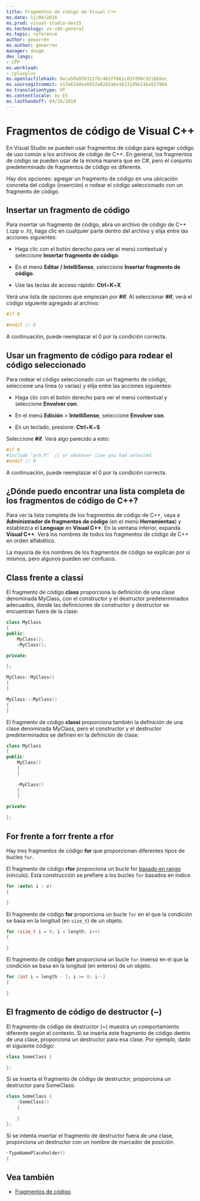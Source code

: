 ```yaml
---
title: Fragmentos de código de Visual C++
ms.date: 11/04/2016
ms.prod: visual-studio-dev15
ms.technology: vs-ide-general
ms.topic: reference
author: gewarren
ms.author: gewarren
manager: douge
dev_langs:
- CPP
ms.workload:
- cplusplus
ms.openlocfilehash: 0eca50a938312f6c463ff661c83fd90c9218b5ec
ms.sourcegitcommit: e13e61ddea6032a8282abe16131d9e136a927984
ms.translationtype: HT
ms.contentlocale: es-ES
ms.lasthandoff: 04/26/2018
---
```

# <a name="visual-c-code-snippets"></a>Fragmentos de código de Visual C++

En Visual Studio se pueden usar fragmentos de código para agregar código de uso común a los archivos de código de C++. En general, los fragmentos de código se pueden usar de la misma manera que en C#, pero el conjunto predeterminado de fragmentos de código es diferente.

Hay dos opciones: agregar un fragmento de código en una ubicación concreta del código (inserción) o rodear el código seleccionado con un fragmento de código.

## <a name="inserting-a-code-snippet"></a>Insertar un fragmento de código

Para insertar un fragmento de código, abra un archivo de código de C++ (.cpp o .h), haga clic en cualquier parte dentro del archivo y elija entre las acciones siguientes:

- Haga clic con el botón derecho para ver el menú contextual y seleccione **Insertar fragmento de código**.

- En el menú **Editar / IntelliSense**, seleccione **Insertar fragmento de código**.

- Use las teclas de acceso rápido: **Ctrl**+**K**+**X**

Verá una lista de opciones que empiezan por **#if**. Al seleccionar **#if**, verá el código siguiente agregado al archivo:

```cpp
#if 0

#endif // 0
```

A continuación, puede reemplazar el 0 por la condición correcta.

## <a name="using-a-code-snippet-to-surround-selected-code"></a>Usar un fragmento de código para rodear el código seleccionado

Para rodear el código seleccionado con un fragmento de código, seleccione una línea (o varias) y elija entre las acciones siguientes:

- Haga clic con el botón derecho para ver el menú contextual y seleccione **Envolver con**.

- En el menú **Edición** > **IntelliSense**, seleccione **Envolver con**.

- En un teclado, presione: **Ctrl**+**K**+**S**

Seleccione **#if**. Verá algo parecido a esto:

```cpp
#if 0
#include "pch.h"  // or whatever line you had selected
#endif // 0
```

A continuación, puede reemplazar el 0 por la condición correcta.

## <a name="where-can-i-find-a-complete-list-of-the-c-code-snippets"></a>¿Dónde puedo encontrar una lista completa de los fragmentos de código de C++?

Para ver la lista completa de los fragmentos de código de C++, vaya a **Administrador de fragmentos de código** (en el menú **Herramientas**) y establezca el **Lenguaje** en **Visual C++**. En la ventana inferior, expanda **Visual C++**. Verá los nombres de todos los fragmentos de código de C++ en orden alfabético.

La mayoría de los nombres de los fragmentos de código se explican por sí mismos, pero algunos pueden ser confusos.

## <a name="class-vs-classi"></a>Class frente a classi

El fragmento de código **class** proporciona la definición de una clase denominada MyClass, con el constructor y el destructor predeterminados adecuados, donde las definiciones de constructor y destructor se encuentran fuera de la clase:

```cpp
class MyClass
{
public:
    MyClass();
    ~MyClass();

private:

};

MyClass::MyClass()
{
}

MyClass::~MyClass()
{
}
```

El fragmento de código **classi** proporciona también la definición de una clase denominada MyClass, pero el constructor y el destructor predeterminados se definen en la definición de clase:

```cpp
class MyClass
{
public:
    MyClass()
    {
    }

    ~MyClass()
    {
    }

private:

};
```

## <a name="for-vs-forr-vs-rfor"></a>For frente a forr frente a rfor

Hay tres fragmentos de código **for** que proporcionan diferentes tipos de bucles `for`.

El fragmento de código **rfor** proporciona un bucle for [basado en rango](/cpp/cpp/range-based-for-statement-cpp) (vínculo). Esta construcción se prefiere a los bucles `for` basados en índice.

```cpp
for (auto& i : v)
{

}
```

El fragmento de código **for** proporciona un bucle `for` en el que la condición se basa en la longitud (en `size_t`) de un objeto.

```cpp
for (size_t i = 0; i < length; i++)
{

}
```

El fragmento de código **forr** proporciona un bucle `for` inverso en el que la condición se basa en la longitud (en enteros) de un objeto.

```cpp
for (int i = length - 1; i >= 0; i--)
{

}
```

## <a name="the-destructor-snippet-"></a>El fragmento de código de destructor (~)

El fragmento de código de destructor (**~**) muestra un comportamiento diferente según el contexto. Si se inserta este fragmento de código dentro de una clase, proporciona un destructor para esa clase. Por ejemplo, dado el siguiente código:

```cpp
class SomeClass {

};
```

Si se inserta el fragmento de código de destructor, proporciona un destructor para SomeClass:

```cpp
class SomeClass {
    ~SomeClass()
    {

    }
};
```

Si se intenta insertar el fragmento de destructor fuera de una clase, proporciona un destructor con un nombre de marcador de posición:

```cpp
~TypeNamePlaceholder()
{

```

## <a name="see-also"></a>Vea también

- [Fragmentos de código](../ide/code-snippets.md)